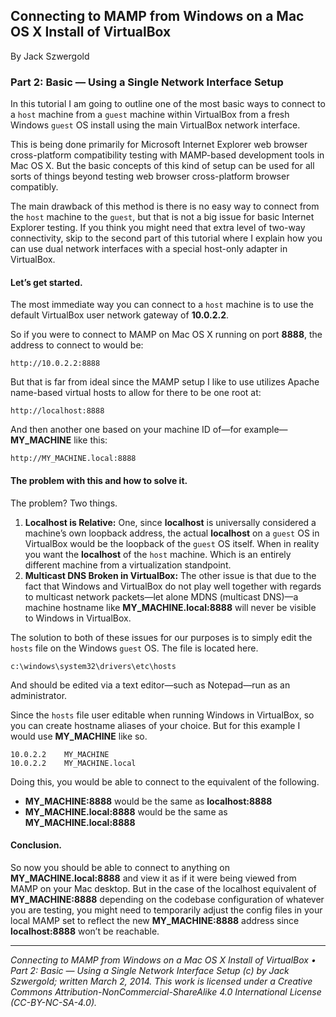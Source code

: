 ## Connecting to MAMP from Windows on a Mac OS X Install of VirtualBox

By Jack Szwergold

### Part 2: Basic — Using a Single Network Interface Setup

In this tutorial I am going to outline one of the most basic ways to connect to a `host` machine from a `guest` machine within VirtualBox from a fresh Windows `guest` OS install using the main VirtualBox network interface.

This is being done primarily for Microsoft Internet Explorer web browser cross-platform compatibility testing with MAMP-based development tools in Mac OS X. But the basic concepts of this kind of setup can be used for all sorts of things beyond testing web browser cross-platform browser compatibly.

The main drawback of this method is there is no easy way to connect from the `host` machine to the `guest`, but that is not a big issue for basic Internet Explorer testing. If you think you might need that extra level of two-way connectivity, skip to the second part of this tutorial where I explain how you can use dual network interfaces with a special host-only adapter in VirtualBox.

#### Let’s get started.

The most immediate way you can connect to a `host` machine is to use the default VirtualBox user network gateway of **10.0.2.2**.

So if you were to connect to MAMP on Mac OS X running on port **8888**, the address to connect to would be:

	http://10.0.2.2:8888

But that is far from ideal since the MAMP setup I like to use utilizes Apache name-based virtual hosts to allow for there to be one root at:

	http://localhost:8888

And then another one based on your machine ID of—for example—**MY_MACHINE** like this:

	http://MY_MACHINE.local:8888

#### The problem with this and how to solve it.

The problem? Two things.

1. **Localhost is Relative:** One, since **localhost** is universally considered a machine’s own loopback address, the actual **localhost** on a `guest` OS in VirtualBox would be the loopback of the `guest` OS itself. When in reality you want the **localhost** of the `host` machine. Which is an entirely different machine from a virtualization standpoint.
2. **Multicast DNS Broken in VirtualBox:** The other issue is that due to the fact that Windows and VirtualBox do not play well together with regards to multicast network packets—let alone MDNS (multicast DNS)—a machine hostname like **MY_MACHINE.local:8888** will never be visible to Windows in VirtualBox.

The solution to both of these issues for our purposes is to simply edit the `hosts` file on the Windows `guest` OS. The file is located here.

	c:\windows\system32\drivers\etc\hosts

And should be edited via a text editor—such as Notepad—run as an administrator.

Since the `hosts` file user editable when running Windows in VirtualBox, so you can create hostname aliases of your choice. But for this example I would use **MY_MACHINE** like so.

	10.0.2.2	MY_MACHINE
	10.0.2.2	MY_MACHINE.local

Doing this, you would be able to connect to the equivalent of the following.

* **MY_MACHINE:8888** would be the same as **localhost:8888**
* **MY_MACHINE.local:8888** would be the same as **MY_MACHINE.local:8888**

#### Conclusion.

So now you should be able to connect to anything on **MY_MACHINE.local:8888** and view it as if it were being viewed from MAMP on your Mac desktop. But in the case of the localhost equivalent of **MY_MACHINE:8888** depending on the codebase configuration of whatever you are testing, you might need to temporarily adjust the config files in your local MAMP set to reflect the new **MY_MACHINE:8888** address since **localhost:8888** won’t be reachable.

***

*Connecting to MAMP from Windows on a Mac OS X Install of VirtualBox • Part 2: Basic — Using a Single Network Interface Setup (c) by Jack Szwergold; written March 2, 2014. This work is licensed under a Creative Commons Attribution-NonCommercial-ShareAlike 4.0 International License (CC-BY-NC-SA-4.0).*
